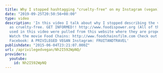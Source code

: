 ```yaml
---
title: Why I stopped hashtagging "cruelty-free" on my Instagram (vegan)
date: "2019-09-25T20:50:56+08:00"
type: video
description: 'In this video I talk about why I stopped describing the vegan lifestyle
  as cruelty-free. GET INFORMED!! http://www.foodispower.org (All of the statistics
  used in this video were pulled from this website where they are properly documented)
  Watch the movie Food Chains: http://www.foodchainsfilm.com Check out: http://sistahvegan.com
  Facebook: A PRIVILEGED VEGAN Instagram: FRUITANDTRAVEL'
publishdate: "2015-06-04T23:21:07.000Z"
url: /aprivilegedvegan/Nh2I592WpNQ/
providers:
  youtube:
    id: Nh2I592WpNQ
---
```

